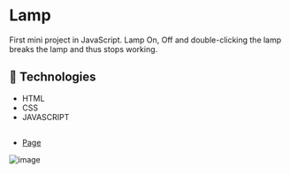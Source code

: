 # Lamp 

First mini project in JavaScript. Lamp On, Off and double-clicking the lamp breaks the lamp and thus stops working.

## 🚀 Technologies

* HTML
* CSS
* JAVASCRIPT


## 
* [Page](https://andebarbosa.github.io/Lamp/)

![image](https://user-images.githubusercontent.com/99770532/214467281-256b021a-d9f7-48d6-b623-c303ca79a3bc.png)

